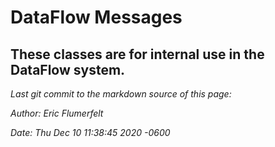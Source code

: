 # DataFlow Messages

These classes are for internal use in the DataFlow system.
-----

_Last git commit to the markdown source of this page:_


_Author: Eric Flumerfelt_

_Date: Thu Dec 10 11:38:45 2020 -0600_
